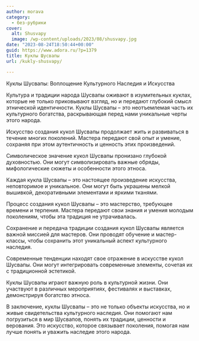```yaml
---
author: morava
category:
  - без-рубрики
cover:
  alt: Shusvapy
  image: /wp-content/uploads/2023/08/shusvapy.jpg
date: "2023-08-24T18:50:44+00:00"
guid: https://www.adora.ru/?p=1379
title: Куклы Шусвапы
url: /kukly-shusvapy/

---
```

Куклы Шусвапы: Воплощение Культурного Наследия и Искусства

Культура и традиции народа Шусвапы оживают в изумительных куклах, которые не только приковывают взгляд, но и передают глубокий смысл этнической идентичности. Куклы Шусвапы – это неотъемлемая часть их культурного богатства, раскрывающая перед нами уникальные черты этого народа.

Искусство создания кукол Шусвапы продолжает жить и развиваться в течение многих поколений. Мастера передают свой опыт и умение, сохраняя при этом аутентичность и ценность этих произведений.

Символическое значение кукол Шусвапы пронизано глубокой духовностью. Они могут символизировать важные обряды, мифологические сюжеты и особенности этого этноса.

Каждая кукла Шусвапы – это настоящее произведение искусства, неповторимое и уникальное. Они могут быть украшены мелкой вышивкой, декоративными элементами и яркими тканями.

Процесс создания кукол Шусвапы – это мастерство, требующее времени и терпения. Мастера передают свои знания и умения молодым поколениям, чтобы эта традиция не утрачивалась.

Сохранение и передача традиции создания кукол Шусвапы является важной миссией для мастеров. Они проводят обучение и мастер-классы, чтобы сохранить этот уникальный аспект культурного наследия.

Современные тенденции находят свое отражение в искусстве кукол Шусвапы. Они могут интегрировать современные элементы, сочетая их с традиционной эстетикой.

Куклы Шусвапы играют важную роль в культурной жизни. Они участвуют в различных мероприятиях, фестивалях и выставках, демонстрируя богатство этноса.

В заключение, куклы Шусвапы – это не только объекты искусства, но и живые свидетельства культурного наследия. Они помогают нам погрузиться в мир Шусвапов, понять их традиции, ценности и верования. Это искусство, которое связывает поколения, помогая нам лучше понять и уважить наследие этого народа.
